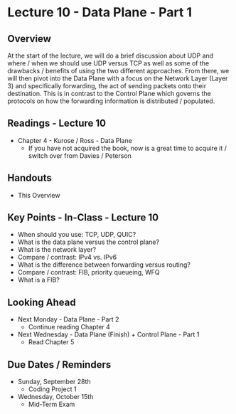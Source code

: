 # Lecture 10 - Data Plane - Part 1

## Overview

At the start of the lecture, we will do a brief discussion about UDP and where / when we should use UDP versus TCP as well as some of the drawbacks / benefits of using the two different approaches.  From there, we will then pivot into the Data Plane with a focus on the Network Layer (Layer 3) and specifically forwarding, the act of sending packets onto their destination.  This is in contrast to the Control Plane which governs the protocols on how the forwarding information is distributed / populated.

## Readings - Lecture 10

* Chapter 4 - Kurose / Ross - Data Plane
   * If you have not acquired the book, now is a great time to acquire it / switch over from Davies / Peterson

## Handouts

* This Overview

## Key Points - In-Class - Lecture 10

* When should you use: TCP, UDP, QUIC?
* What is the data plane versus the control plane?
* What is the network layer?
* Compare / contrast: IPv4 vs. IPv6
* What is the difference between forwarding versus routing?
* Compare / contrast: FIB, priority queueing, WFQ
* What is a FIB?

## Looking Ahead

* Next Monday - Data Plane - Part 2
   * Continue reading Chapter 4
* Next Wednesday - Data Plane (Finish) + Control Plane - Part 1
   * Read Chapter 5

## Due Dates / Reminders

* Sunday, September 28th
   * Coding Project 1
* Wednesday, October 15th
   * Mid-Term Exam